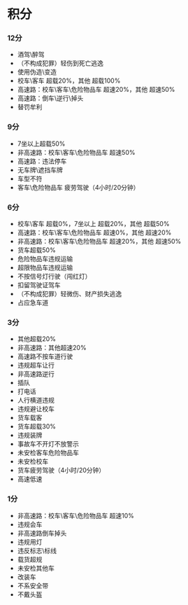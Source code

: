 # 积分
### 12分
- 酒驾\醉驾
- （不构成犯罪）轻伤到死亡逃逸
- 使用伪造\变造
- 校车\客车 超载20%，其他 超载100%
- 高速路：校车\客车\危险物品车 超速20%，其他 超速50%
- 高速路：倒车\逆行\掉头
- 替罚牟利
### 9分
- 7坐以上超载50%
- 非高速路：校车\客车\危险物品车 超速50%
- 高速路：违法停车
- 无车牌\遮挡车牌
- 车型不符
- 客车\危险物品车 疲劳驾驶（4小时/20分钟）
### 6分
- 校车\客车 超载0%，7坐以上 超载20%，其他 超载50%
- 高速路：校车\客车\危险物品车 超速0%，其他 超速20%
- 非高速路：校车\客车\危险物品车 超速20%，其他 超速50%
- 货车超载50%
- 危险物品车违规运输
- 超限物品车违规运输
- 不按信号灯行驶（闯红灯）
- 扣留驾驶证驾车
- （不构成犯罪）轻微伤、财产损失逃逸
- 占应急车道
### 3分
- 其他超载20%
- 非高速路：其他超速20%
- 高速路不按车道行驶
- 违规超车让行
- 非高速路逆行
- 插队
- 打电话
- 人行横道违规
- 违规避让校车
- 货车载客
- 货车超载30%
- 违规装牌
- 事故车不开灯不放警示
- 未安检客车危险物品车
- 未安检校车
- 货车疲劳驾驶（4小时/20分钟）
- 高速低速
### 1分
- 非高速路：校车\客车\危险物品车 超速10%
- 违规会车
- 非高速路倒车掉头
- 违规用灯
- 违反标志\标线
- 载货超规
- 未安检其他车
- 改装车
- 不系安全带
- 不戴头盔
